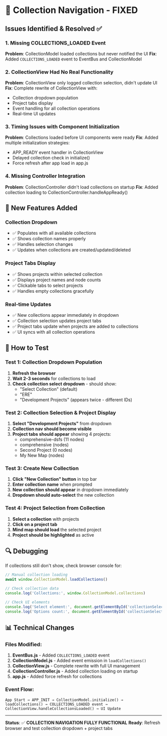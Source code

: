 # 🔧 Collection Navigation - FIXED

## Issues Identified & Resolved ✅

### 1. **Missing COLLECTIONS_LOADED Event**
**Problem**: CollectionModel loaded collections but never notified the UI
**Fix**: Added `COLLECTIONS_LOADED` event to EventBus and CollectionModel

### 2. **CollectionView Had No Real Functionality**
**Problem**: CollectionView only logged collection selection, didn't update UI
**Fix**: Complete rewrite of CollectionView with:
- Collection dropdown population
- Project tabs display
- Event handling for all collection operations
- Real-time UI updates

### 3. **Timing Issues with Component Initialization**
**Problem**: Collections loaded before UI components were ready
**Fix**: Added multiple initialization strategies:
- APP_READY event handler in CollectionView
- Delayed collection check in initialize()
- Force refresh after app load in app.js

### 4. **Missing Controller Integration**
**Problem**: CollectionController didn't load collections on startup
**Fix**: Added collection loading to CollectionController.handleAppReady()

## 🎯 New Features Added

### Collection Dropdown
- ✅ Populates with all available collections
- ✅ Shows collection names properly
- ✅ Handles selection changes
- ✅ Updates when collections are created/updated/deleted

### Project Tabs Display
- ✅ Shows projects within selected collection
- ✅ Displays project names and node counts
- ✅ Clickable tabs to select projects
- ✅ Handles empty collections gracefully

### Real-time Updates
- ✅ New collections appear immediately in dropdown
- ✅ Collection selection updates project tabs
- ✅ Project tabs update when projects are added to collections
- ✅ UI syncs with all collection operations

## 🧪 How to Test

### Test 1: Collection Dropdown Population
1. **Refresh the browser**
2. **Wait 2-3 seconds** for collections to load
3. **Check collection select dropdown** - should show:
   - "Select Collection" (default)
   - "ERE" 
   - "Development Projects" (appears twice - different IDs)

### Test 2: Collection Selection & Project Display
1. **Select "Development Projects"** from dropdown
2. **Collection nav should become visible** 
3. **Project tabs should appear** showing 4 projects:
   - comprehensive-dsfs (11 nodes)
   - comprehensive (nodes)
   - Second Project (0 nodes)
   - My New Map (nodes)

### Test 3: Create New Collection
1. **Click "New Collection" button** in top bar
2. **Enter collection name** when prompted
3. **New collection should appear** in dropdown immediately
4. **Dropdown should auto-select** the new collection

### Test 4: Project Selection from Collection
1. **Select a collection** with projects
2. **Click on a project tab**
3. **Mind map should load** the selected project
4. **Project should be highlighted** as active

## 🔍 Debugging

If collections still don't show, check browser console for:

```javascript
// Manual collection loading
await window.CollectionModel.loadCollections()

// Check collection data
console.log('Collections:', window.CollectionModel.collections)

// Check UI elements
console.log('Select element:', document.getElementById('collectionSelect'))
console.log('Options count:', document.getElementById('collectionSelect').children.length)
```

## 📊 Technical Changes

### Files Modified:
1. **EventBus.js** - Added `COLLECTIONS_LOADED` event
2. **CollectionModel.js** - Added event emission in `loadCollections()`
3. **CollectionView.js** - Complete rewrite with full UI management
4. **CollectionController.js** - Added collection loading on startup
5. **app.js** - Added force refresh for collections

### Event Flow:
```
App Start → APP_INIT → CollectionModel.initialize() → 
loadCollections() → COLLECTIONS_LOADED event → 
CollectionView.handleCollectionsLoaded() → UI Update
```

---
**Status**: ✅ **COLLECTION NAVIGATION FULLY FUNCTIONAL**
**Ready**: Refresh browser and test collection dropdown + project tabs
